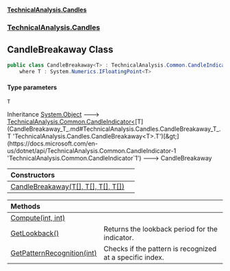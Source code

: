 #### [TechnicalAnalysis.Candles](TechnicalAnalysis.Candles.md 'TechnicalAnalysis.Candles')
### [TechnicalAnalysis.Candles](TechnicalAnalysis.Candles.md#TechnicalAnalysis.Candles 'TechnicalAnalysis.Candles')

## CandleBreakaway<T> Class

```csharp
public class CandleBreakaway<T> : TechnicalAnalysis.Common.CandleIndicator<T>
    where T : System.Numerics.IFloatingPoint<T>
```
#### Type parameters

<a name='TechnicalAnalysis.Candles.CandleBreakaway_T_.T'></a>

`T`

Inheritance [System.Object](https://docs.microsoft.com/en-us/dotnet/api/System.Object 'System.Object') &#129106; [TechnicalAnalysis.Common.CandleIndicator&lt;](https://docs.microsoft.com/en-us/dotnet/api/TechnicalAnalysis.Common.CandleIndicator-1 'TechnicalAnalysis.Common.CandleIndicator`1')[T](CandleBreakaway_T_.md#TechnicalAnalysis.Candles.CandleBreakaway_T_.T 'TechnicalAnalysis.Candles.CandleBreakaway<T>.T')[&gt;](https://docs.microsoft.com/en-us/dotnet/api/TechnicalAnalysis.Common.CandleIndicator-1 'TechnicalAnalysis.Common.CandleIndicator`1') &#129106; CandleBreakaway<T>

| Constructors | |
| :--- | :--- |
| [CandleBreakaway(T[], T[], T[], T[])](CandleBreakaway_T_.CandleBreakaway(T[],T[],T[],T[]).md 'TechnicalAnalysis.Candles.CandleBreakaway<T>.CandleBreakaway(T[], T[], T[], T[])') | |

| Methods | |
| :--- | :--- |
| [Compute(int, int)](CandleBreakaway_T_.Compute(int,int).md 'TechnicalAnalysis.Candles.CandleBreakaway<T>.Compute(int, int)') | |
| [GetLookback()](CandleBreakaway_T_.GetLookback().md 'TechnicalAnalysis.Candles.CandleBreakaway<T>.GetLookback()') | Returns the lookback period for the indicator. |
| [GetPatternRecognition(int)](CandleBreakaway_T_.GetPatternRecognition(int).md 'TechnicalAnalysis.Candles.CandleBreakaway<T>.GetPatternRecognition(int)') | Checks if the pattern is recognized at a specific index. |
